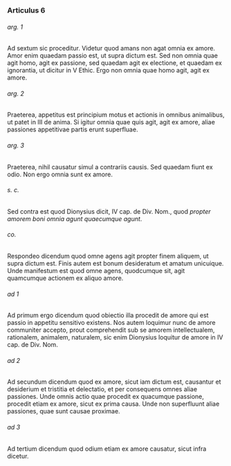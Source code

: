### Articulus 6

###### arg. 1
Ad sextum sic proceditur. Videtur quod amans non agat omnia ex amore. Amor enim quaedam passio est, ut supra dictum est. Sed non omnia quae agit homo, agit ex passione, sed quaedam agit ex electione, et quaedam ex ignorantia, ut dicitur in V Ethic. Ergo non omnia quae homo agit, agit ex amore.

###### arg. 2
Praeterea, appetitus est principium motus et actionis in omnibus animalibus, ut patet in III de anima. Si igitur omnia quae quis agit, agit ex amore, aliae passiones appetitivae partis erunt superfluae.

###### arg. 3
Praeterea, nihil causatur simul a contrariis causis. Sed quaedam fiunt ex odio. Non ergo omnia sunt ex amore.

###### s. c.
Sed contra est quod Dionysius dicit, IV cap. de Div. Nom., quod *propter amorem boni omnia agunt quaecumque agunt*.

###### co.
Respondeo dicendum quod omne agens agit propter finem aliquem, ut supra dictum est. Finis autem est bonum desideratum et amatum unicuique. Unde manifestum est quod omne agens, quodcumque sit, agit quamcumque actionem ex aliquo amore.

###### ad 1
Ad primum ergo dicendum quod obiectio illa procedit de amore qui est passio in appetitu sensitivo existens. Nos autem loquimur nunc de amore communiter accepto, prout comprehendit sub se amorem intellectualem, rationalem, animalem, naturalem, sic enim Dionysius loquitur de amore in IV cap. de Div. Nom.

###### ad 2
Ad secundum dicendum quod ex amore, sicut iam dictum est, causantur et desiderium et tristitia et delectatio, et per consequens omnes aliae passiones. Unde omnis actio quae procedit ex quacumque passione, procedit etiam ex amore, sicut ex prima causa. Unde non superfluunt aliae passiones, quae sunt causae proximae.

###### ad 3
Ad tertium dicendum quod odium etiam ex amore causatur, sicut infra dicetur.

